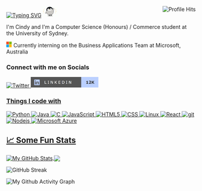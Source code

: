 
<a href="https://git.io/typing-svg"><img src="https://typing-svg.herokuapp.com?font=&size=30&pause=1000&center=true&multiline=true&width=240&height=40&lines=Hello%2C+There!" alt="Typing SVG" /></a><img src="https://github.com/CindyU-beep/CindyU-beep/blob/main/penguin.gif" width="45px" height="30px"/><img align="right" alt="Profile Hits" src="https://komarev.com/ghpvc/?username=cindyu-beep&color=36bcf7&style=circle"></h2>



<p>
I'm Cindy and I'm a Computer Science (Honours) / Commerce student at the University of Sydney.

 <img src="https://github.com/CindyU-beep/CindyU-beep/blob/main/msftlogo.png" width="15px" height="15px" /> Currently interning on the Business Applications Team at Microsoft, Australia
</p>

<h3>Connect with me on Socials</h3>

  <a href="https://twitter.com/intent/follow?screen_name=cindy1um&tw_p=followbutton"><img alt="Twitter" src="https://img.shields.io/twitter/follow/cindy1um?color=BBD0FF&logo=twitter&logoColor=BBD0FF&style=for-the-badge" /> 
  <a href="https://www.linkedin.com/in/cindyum/"><img alt="LinkedIn" src="https://github.com/CindyU-beep/CindyU-beep/blob/main/linkedin.png" width="180px" height="28px" />


<h3>Things I code with</h3>
<p>
  
  <img alt="Python" src="https://img.shields.io/badge/-Python-yellow?style=flat-square&logo=Python&logoColor=white" />
  <img alt="Java" src="https://img.shields.io/badge/-Java-blue?style=flat-square&logo=java&logoColor=white" />
  <img alt="C" src="https://img.shields.io/badge/-C-red?style=flat-square&logo=c&logoColor=white" />
  <img alt="JavaScript" src="https://img.shields.io/badge/-Javascipt-d81e5b?style=flat-square&logo=javascript&logoColor=white" />
  <img alt="HTML5" src="https://img.shields.io/badge/-HTML5-E34F26?style=flat-square&logo=HTML5&logoColor=white" />
  <img alt="CSS" src="https://img.shields.io/badge/-CSS-1572B6?style=flat-square&logo=CSS3&logoColor=white" />

  
  <img alt="Linux" src="https://img.shields.io/badge/-Linux-e59500?style=flat-square&logo=linux&logoColor=white" />

  <img alt="React" src="https://img.shields.io/badge/-React-45b8d8?style=flat-square&logo=react&logoColor=white" />
  <img alt="git" src="https://img.shields.io/badge/-Git-F05032?style=flat-square&logo=git&logoColor=white" />
  <img alt="Nodejs" src="https://img.shields.io/badge/-Nodejs-43853d?style=flat-square&logo=Node.js&logoColor=white" />
  <img alt="Microsoft Azure" src="https://img.shields.io/badge/-Microsoft Azure-4169E1?style=flat-square&logo=microsoft-azure&logoColor=white" />

  
</p>

## &#x1f4c8; Some Fun Stats
<a href="https://github.com/CindyU-beep/CindyU-beep">
  <img align="center" src="https://github-readme-stats.vercel.app/api?username=CindyU-beep&show_icons=true&line_height=27&count_private=true&title_color=1f007a&text_color=ffffff&icon_color=ffffff&bg_color=c8b6ff&custom_title=My%20Github%20Stats" alt="My GitHub Stats" />
</a>

<a href="https://github.com/CindyU-beep/CindyU-beep">
  <img align="center" src="https://github-readme-stats.vercel.app/api/top-langs/?username=CindyU-beep&hide=java,html,tex&title_color=1f007a&text_color=ffffff&icon_color=ffffff&bg_color=c8b6ff&langs_count=3" />
</a>

![GitHub Streak](https://streak-stats.demolab.com/?user=cindyu-beep&background=b8c0ff&fire=1f007a&ring=1f007a&currStreakNum=ffffff&currStreakLabel=ffffff&theme=dark&dates=1f007a)

![My Github Activity Graph](https://activity-graph.herokuapp.com/graph?username=CindyU-beep&bg_color=b8c0ff&color=ffffff&line=7547ff&point=1f007a&custom_title=My%20Github%20Activity%20Graph)


<!--
**CindyU-beep/CindyU-beep** is a ✨ _special_ ✨ repository because its `README.md` (this file) appears on your GitHub profile.

Here are some ideas to get you started:

- 🔭 I’m currently working on ...
- 🌱 I’m currently learning ...
- 👯 I’m looking to collaborate on ...
- 🤔 I’m looking for help with ...
- 💬 Ask me about ...
- 📫 How to reach me: ...
- 😄 Pronouns: ...
- ⚡ Fun fact: ...
-->

